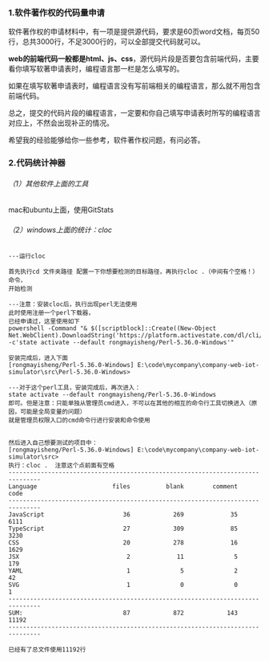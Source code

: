 

### 1.软件著作权的代码量申请

软件著作权的申请材料中，有一项是提供源代码，要求是60页word文档，每页50行，总共3000行，不足3000行的，可以全部提交代码就可以。

**web的前端代码一般都是html、js、css**，源代码片段是否要包含前端代码，主要看你填写软著申请表时，编程语言那一栏是怎么填写的。

如果在填写软著申请表时，编程语言没有写前端相关的编程语言，那么就不用包含前端代码。

总之，提交的代码片段的编程语言，一定要和你自己填写申请表时所写的编程语言对应上，不然会出现补正的情况。

希望我的经验能够给你一些参考，软件著作权问题，有问必答。





### 2.代码统计神器



###### （1）其他软件上面的工具

mac和ubuntu上面，使用GitStats



###### （2）windows上面的统计：cloc

~~~
---运行cloc

首先执行cd 文件夹路径 配置一下你想要检测的目标路径，再执行cloc .（中间有个空格！）命令，
开始检测

---注意：安装cloc后，执行出现perl无法使用
此时使用注册一个perl下载器，
已经申请过，这里使用如下
powershell -Command "& $([scriptblock]::Create((New-Object Net.WebClient).DownloadString('https://platform.activestate.com/dl/cli/_pdli01/install.ps1'))) -c'state activate --default rongmayisheng/Perl-5.36.0-Windows'"

安装完成后，进入下面
[rongmayisheng/Perl-5.36.0-Windows] E:\code\mycompany\company-web-iot-simulator\src\Perl-5.36.0-Windows>

---对于这个perl工具，安装完成后，再次进入：
state activate --default rongmayisheng/Perl-5.36.0-Windows
即可。但是注意：只能单独从管理员cmd进入，不可以在其他的相互的命令行工具切换进入（原因，可能是全局变量的问题）
就是管理员权限入口的cmd命令行进行安装和命令使用


然后进入自己想要测试的项目中：
[rongmayisheng/Perl-5.36.0-Windows] E:\code\mycompany\company-web-iot-simulator\src>
执行：cloc .  注意这个点前面有空格
-------------------------------------------------------------------------------
Language                     files          blank        comment           code
-------------------------------------------------------------------------------
JavaScript                      36            269             35           6111
TypeScript                      27            309             85           3230
CSS                             20            278             16           1629
JSX                              2             11              5            179
YAML                             1              5              2             42
SVG                              1              0              0              1
-------------------------------------------------------------------------------
SUM:                            87            872            143          11192
-------------------------------------------------------------------------------

已经有了总文件使用11192行

~~~



